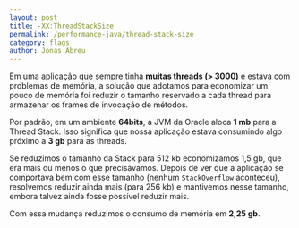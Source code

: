```yaml
---
layout: post
title: -XX:ThreadStackSize
permalink: /performance-java/thread-stack-size
category: flags
author: Jonas Abreu
---
```


Em uma aplicação que sempre tinha **muitas threads (> 3000)** e estava com problemas de memória, a solução que adotamos
para economizar um pouco de memória foi reduzir o tamanho reservado a cada thread para armazenar os frames de invocação
de métodos.

Por padrão, em um ambiente **64bits**, a JVM da Oracle aloca **1 mb** para a Thread Stack. Isso significa que nossa 
aplicação estava consumindo algo próximo a **3 gb** para as threads.

Se reduzimos o tamanho da Stack para 512 kb economizamos 1,5 gb, que era mais ou menos o que precisávamos. Depois de ver
que a aplicação se comportava bem com esse tamanho (nenhum `StackOverflow` aconteceu), resolvemos reduzir ainda mais
(para 256 kb) e mantivemos nesse tamanho, embora talvez ainda fosse possível reduzir mais.

Com essa mudança reduzimos o consumo de memória em **2,25 gb**.
